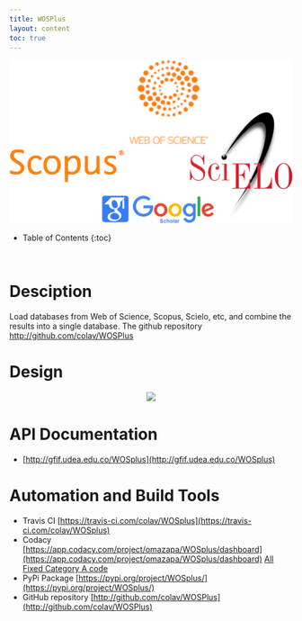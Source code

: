 ```yaml
---
title: WOSPlus
layout: content
toc: true
---
```


<center>
<img src="/img/WOSPlusHeader.png"/>
</center>

* Table of Contents 
{:toc}
<br>


# Desciption
Load databases from Web of Science, Scopus, Scielo, etc, and combine the results into a single database. 
The github repository http://github.com/colav/WOSPlus

# Design
<center>
<img src="https://raw.githubusercontent.com/colav/WOSplus/master/internal/inherit-diagram.png"/>
</center>

# API Documentation
* [http://gfif.udea.edu.co/WOSplus](http://gfif.udea.edu.co/WOSplus)

# Automation and Build Tools 
* Travis CI [https://travis-ci.com/colav/WOSplus](https://travis-ci.com/colav/WOSplus)
* Codacy [https://app.codacy.com/project/omazapa/WOSplus/dashboard](https://app.codacy.com/project/omazapa/WOSplus/dashboard)   [All Fixed Category A code](https://app.codacy.com/app/omazapa/WOSplus/commits?bid=11235946&step=40)
* PyPi Package [https://pypi.org/project/WOSplus/](https://pypi.org/project/WOSplus/)
* GitHub repository [http://github.com/colav/WOSPlus](http://github.com/colav/WOSPlus)

